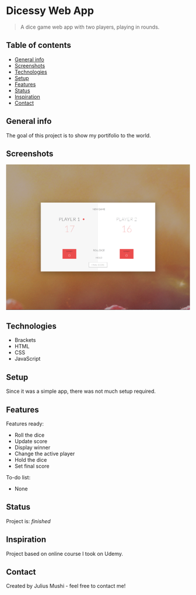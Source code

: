 # Dicessy Web App
> A dice game web app with two players, playing in rounds.

## Table of contents
* [General info](#general-info)
* [Screenshots](#screenshots)
* [Technologies](#technologies)
* [Setup](#setup)
* [Features](#features)
* [Status](#status)
* [Inspiration](#inspiration)
* [Contact](#contact)

## General info
The goal of this project is to show my portifolio to the world.

## Screenshots
![Dicessy](./Dicessy.PNG)

## Technologies
* Brackets
* HTML
* CSS
* JavaScript

## Setup
Since it was a simple app, there was not much setup required.

## Features
Features ready:
* Roll the dice
* Update score
* Display winner
* Change the active player
* Hold the dice
* Set final score

To-do list:
* None

## Status
Project is: _finished_

## Inspiration
Project based on online course I took on Udemy.

## Contact
Created by Julius Mushi - feel free to contact me!
